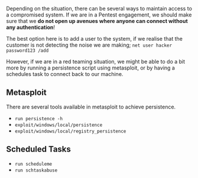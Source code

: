 
Depending on the situation, there can be several ways to maintain access to a compromised system. If we are in a Pentest engagement, we should make sure that we **do not open up avenues where anyone can connect without any authentication**!

The best option here is to add a user to the system, if we realise that the customer is not detecting the noise we are making; `net user hacker password123 /add`

However, if we are in a red teaming situation, we might be able to do a bit more by running a persistence script using metasploit, or by having a schedules task to connect back to our machine.

## Metasploit

There are several tools available in metasploit to achieve persistence.

- `run persistence -h`
- `exploit/windows/local/persistence`
- `exploit/windows/local/registry_persistence`

## Scheduled Tasks

- `run scheduleme`
- `run schtaskabuse`
